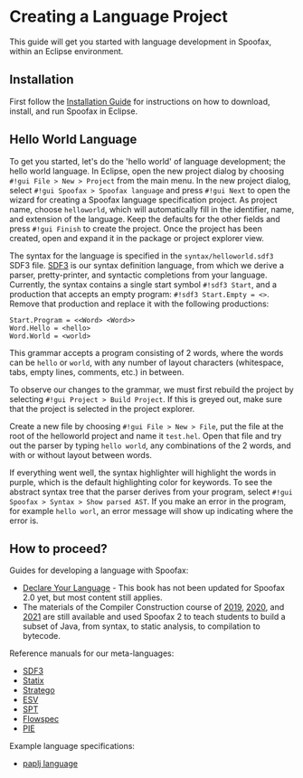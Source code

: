 # Creating a Language Project

This guide will get you started with language development in Spoofax, within an Eclipse environment.

## Installation

First follow the [Installation Guide](../howtos/index.md#spoofax-installation) for instructions on how to download, install, and run Spoofax in Eclipse.

## Hello World Language

To get you started, let's do the 'hello world' of language development; the hello world language.
In Eclipse, open the new project dialog by choosing `#!gui File > New > Project` from the main menu.
In the new project dialog, select `#!gui Spoofax > Spoofax language` and press `#!gui Next` to open the wizard for creating a Spoofax language specification project.
As project name, choose `helloworld`, which will automatically fill in the identifier, name, and extension of the language.
Keep the defaults for the other fields and press `#!gui Finish` to create the project.
Once the project has been created, open and expand it in the package or project explorer view.

The syntax for the language is specified in the `syntax/helloworld.sdf3` SDF3 file.
[SDF3](../references/sdf3/index.md) is our syntax definition language, from which we derive a parser, pretty-printer, and syntactic completions from your language.
Currently, the syntax contains a single start symbol `#!sdf3 Start`, and a production that accepts an empty program: `#!sdf3 Start.Empty = <>`.
Remove that production and replace it with the following productions:

```sdf3
Start.Program = <<Word> <Word>>
Word.Hello = <hello>
Word.World = <world>
```

This grammar accepts a program consisting of 2 words, where the words can be `hello` or `world`, with any number of layout characters (whitespace, tabs, empty lines, comments, etc.) in between.

To observe our changes to the grammar, we must first rebuild the project by selecting `#!gui Project > Build Project`.
If this is greyed out, make sure that the project is selected in the project explorer.

Create a new file by choosing `#!gui File > New > File`, put the file at the root of the helloworld project and name it `test.hel`.
Open that file and try out the parser by typing `hello world`, any combinations of the 2 words, and with or without layout between words.

If everything went well, the syntax highlighter will highlight the words in purple, which is the default highlighting color for keywords.
To see the abstract syntax tree that the parser derives from your program, select `#!gui Spoofax > Syntax > Show parsed AST`.
If you make an error in the program, for example `hello worl`, an error message will show up indicating where the error is.

## How to proceed?

Guides for developing a language with Spoofax:

- [Declare Your Language](https://metaborgcube.github.io/declare-your-language/) - This book has not been updated for Spoofax 2.0 yet, but most content still applies.
- The materials of the Compiler Construction course of [2019](https://tudelft-cs4200.github.io/2019), [2020](https://tudelft-cs4200.github.io/2020), and [2021](https://tudelft-cs4200.github.io/2021) are still available and used Spoofax 2 to teach students to build a subset of Java, from syntax, to static analysis, to compilation to bytecode.

Reference manuals for our meta-languages:

-  [SDF3](../references/sdf3/index.md)
-  [Statix](../references/statix/index.md)
-  [Stratego](../references/stratego/index.md)
-  [ESV](../references/esv/index.md)
-  [SPT](../references/spt/index.md)
-  [Flowspec](../references/flowspec/index.md)
-  [PIE](../references/pie/index.md)

Example language specifications:

-  [paplj language](https://github.com/MetaBorgCube/declare-your-language/tree/core/paplj/paplj.full)